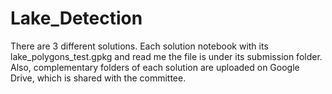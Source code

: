 # Lake_Detection
There are 3 different solutions. Each solution notebook with its lake_polygons_test.gpkg and read me the file is under its submission folder. Also, complementary folders of each solution are uploaded on Google Drive, which is shared with the committee.
